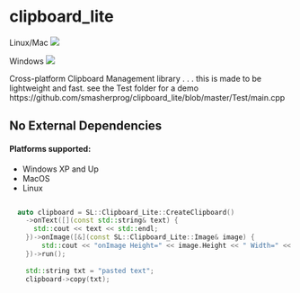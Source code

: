 # clipboard_lite
<p>Linux/Mac <img src="https://travis-ci.org/smasherprog/clipboard_lite.svg?branch=master" /></p>
<p>Windows <img src="https://ci.appveyor.com/api/projects/status/pmm5snxdiv5pm0uy"/><p>
<p>Cross-platform Clipboard Management library . . . this is made to be lightweight and fast.
see the Test folder for a demo https://github.com/smasherprog/clipboard_lite/blob/master/Test/main.cpp</p>
<h2>No External Dependencies</h2>
<h4>Platforms supported:</h4>
<ul>
<li>Windows XP and Up</li>
<li>MacOS</li>
<li>Linux</li>
</ul>


```c++

  auto clipboard = SL::Clipboard_Lite::CreateClipboard()
    ->onText([](const std::string& text) {
      std::cout << text << std::endl;
    })->onImage([&](const SL::Clipboard_Lite::Image& image) {
        std::cout << "onImage Height=" << image.Height << " Width=" << image.Width << std::endl;
    })->run();
        
    std::string txt = "pasted text";
    clipboard->copy(txt);

```
